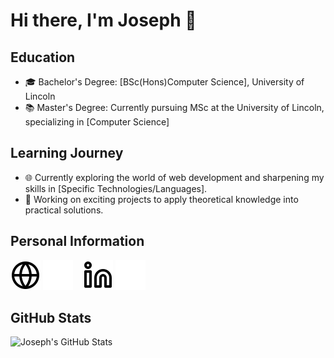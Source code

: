 # Hi there, I'm Joseph 👋



## Education
- 🎓 Bachelor's Degree: [BSc(Hons)Computer Science], University of Lincoln
- 📚 Master's Degree: Currently pursuing MSc at the University of Lincoln, specializing in [Computer Science]

## Learning Journey
- 🌐 Currently exploring the world of web development and sharpening my skills in [Specific Technologies/Languages].
- 🚀 Working on exciting projects to apply theoretical knowledge into practical solutions.

## Personal Information
[![website](./img/globe-light.svg)](http://www.joesmith.xyz#gh-light-mode-only)
[![website](./img/globe-dark.svg)](http://www.joesmith.xyz#gh-dark-mode-only)
&nbsp;&nbsp;
[![LinkedIn](./img/linkedin-light.svg)](https://www.linkedin.com/in/joseph-smith-5bab7a1b7/#gh-light-mode-only)
[![LinkedIn](./img/linkedin-dark.svg)](https://www.linkedin.com/in/joseph-smith-5bab7a1b7/#gh-dark-mode-only)
&nbsp;&nbsp;

## GitHub Stats
![Joseph's GitHub Stats](https://github-readme-stats.vercel.app/api?username=TheAverageJoe01&show_icons=true&theme=darcula)
